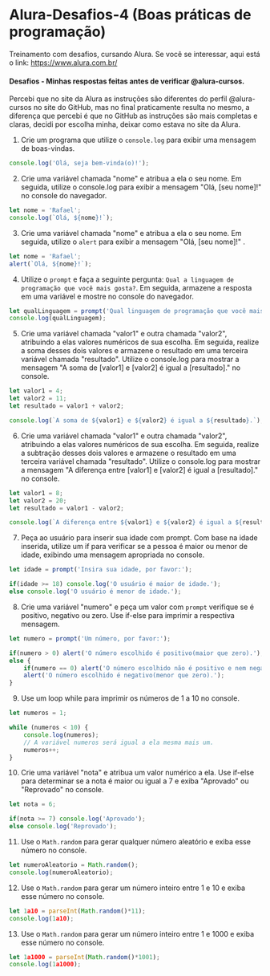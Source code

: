 # Alura-Desafios-4 (Boas práticas de programação)
Treinamento com desafios, cursando Alura. Se você se interessar, aqui está o link: https://www.alura.com.br/

#### Desafios - Minhas respostas feitas antes de verificar @alura-cursos.

Percebi que no site da Alura as instruções são diferentes do perfil @alura-cursos no site do GitHub, mas no final praticamente resulta no mesmo, a diferença que percebi é que no GitHub as instruções são mais completas e claras, decidi por escolha minha, deixar como estava no site da Alura.

1) Crie um programa que utilize o `console.log` para exibir uma mensagem de boas-vindas.

```js
console.log('Olá, seja bem-vinda(o)!');
```

2) Crie uma variável chamada "nome" e atribua a ela o seu nome. Em seguida, utilize o console.log para exibir a mensagem "Olá, [seu nome]!" no console do navegador.

```js
let nome = 'Rafael';
console.log(`Olá, ${nome}!`);
```

3) Crie uma variável chamada "nome" e atribua a ela o seu nome. Em seguida, utilize o `alert` para exibir a mensagem "Olá, [seu nome]!" .

```js
let nome = 'Rafael';
alert(`Olá, ${nome}!`);
```

4) Utilize o `prompt` e faça a seguinte pergunta: `Qual a linguagem de programação que você mais gosta?`. Em seguida, armazene a resposta em uma variável e mostre no console do navegador.

```js
let qualLinguagem = prompt('Qual linguagem de programação que você mais gosta?');
console.log(qualLinguagem);
```

5) Crie uma variável chamada "valor1" e outra chamada "valor2", atribuindo a elas valores numéricos de sua escolha. Em seguida, realize a soma desses dois valores e armazene o resultado em uma terceira variável chamada "resultado". Utilize o console.log para mostrar a mensagem "A soma de [valor1] e [valor2] é igual a [resultado]." no console.

```js
let valor1 = 4;
let valor2 = 11;
let resultado = valor1 + valor2;

console.log(`A soma de ${valor1} e ${valor2} é igual a ${resultado}.`);
```

6) Crie uma variável chamada "valor1" e outra chamada "valor2", atribuindo a elas valores numéricos de sua escolha. Em seguida, realize a subtração desses dois valores e armazene o resultado em uma terceira variável chamada "resultado". Utilize o console.log para mostrar a mensagem "A diferença entre [valor1] e [valor2] é igual a [resultado]." no console.

```js
let valor1 = 8;
let valor2 = 20;
let resultado = valor1 - valor2;

console.log(`A diferença entre ${valor1} e ${valor2} é igual a ${resultado}.`);
```

7) Peça ao usuário para inserir sua idade com prompt. Com base na idade inserida, utilize um if para verificar se a pessoa é maior ou menor de idade, exibindo uma mensagem apropriada no console.

```js
let idade = prompt('Insira sua idade, por favor:');

if(idade >= 18) console.log('O usuário é maior de idade.');
else console.log('O usuário é menor de idade.');
```

8) Crie uma variável "numero" e peça um valor com `prompt` verifique se é positivo, negativo ou zero. Use if-else para imprimir a respectiva mensagem.

```js
let numero = prompt('Um número, por favor:');

if(numero > 0) alert('O número escolhido é positivo(maior que zero).');
else {
    if(numero == 0) alert('O número escolhido não é positivo e nem negativo(o seu número é igual a zero).');
    alert('O número escolhido é negativo(menor que zero).');
}
```

9) Use um loop while para imprimir os números de 1 a 10 no console.

```js
let numeros = 1;

while (numeros < 10) {
    console.log(numeros);
    // A variável numeros será igual a ela mesma mais um.
    numeros++;
}
```

10) Crie uma variável "nota" e atribua um valor numérico a ela. Use if-else para determinar se a nota é maior ou igual a 7 e exiba "Aprovado" ou "Reprovado" no console.

```js
let nota = 6;

if(nota >= 7) console.log('Aprovado');
else console.log('Reprovado');
```

11) Use o `Math.random` para gerar qualquer número aleatório e exiba esse número no console.

```js
let numeroAleatorio = Math.random();
console.log(numeroAleatorio);
```

12) Use o `Math.random` para gerar um número inteiro entre 1 e 10 e exiba esse número no console.

```js
let 1a10 = parseInt(Math.random()*11);
console.log(1a10);
```

13) Use o `Math.random` para gerar um número inteiro entre 1 e 1000 e exiba esse número no console.

```js
let 1a1000 = parseInt(Math.random()*1001);
console.log(1a1000);
```